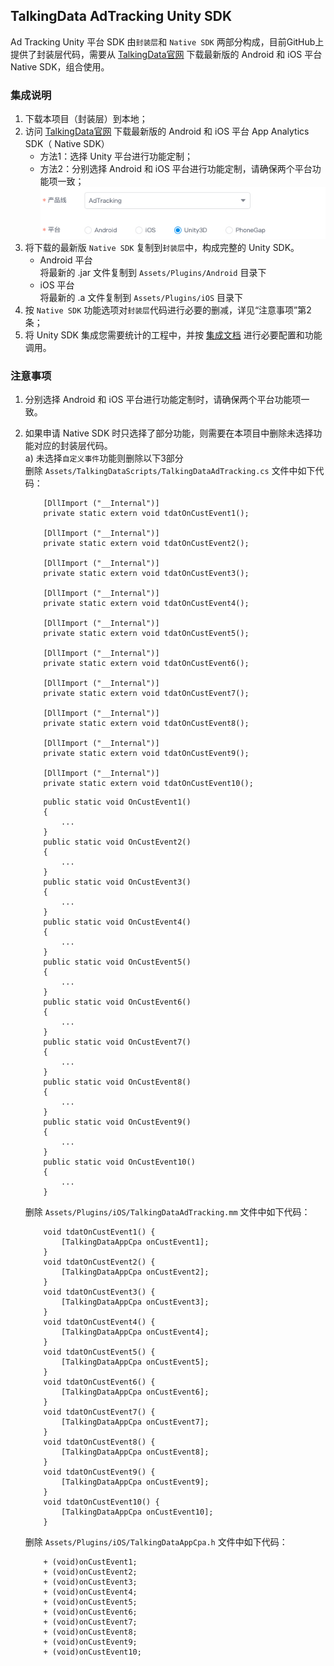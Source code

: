 ## TalkingData AdTracking Unity SDK
Ad Tracking Unity 平台 SDK 由`封装层`和 `Native SDK` 两部分构成，目前GitHub上提供了封装层代码，需要从 [TalkingData官网](https://www.talkingdata.com/spa/sdk/#/config) 下载最新版的 Android 和 iOS 平台 Native SDK，组合使用。

### 集成说明
1. 下载本项目（封装层）到本地；  
2. 访问 [TalkingData官网](https://www.talkingdata.com/spa/sdk/#/config) 下载最新版的 Android 和 iOS 平台 App Analytics SDK（ Native SDK）
	- 方法1：选择 Unity 平台进行功能定制；
	- 方法2：分别选择 Android 和 iOS 平台进行功能定制，请确保两个平台功能项一致；  
	![](apply.png)
3. 将下载的最新版 `Native SDK` 复制到`封装层`中，构成完整的 Unity SDK。  
	- Android 平台  
	将最新的 .jar 文件复制到 `Assets/Plugins/Android` 目录下
	- iOS 平台  
	将最新的 .a 文件复制到 `Assets/Plugins/iOS` 目录下
4. 按 `Native SDK` 功能选项对`封装层`代码进行必要的删减，详见“注意事项”第2条；
5. 将 Unity SDK 集成您需要统计的工程中，并按 [集成文档](http://doc.talkingdata.com/posts/287) 进行必要配置和功能调用。

### 注意事项
1. 分别选择 Android 和 iOS 平台进行功能定制时，请确保两个平台功能项一致。
2. 如果申请 Native SDK 时只选择了部分功能，则需要在本项目中删除未选择功能对应的封装层代码。  
	a) 未选择`自定义事件`功能则删除以下3部分  
	删除 `Assets/TalkingDataScripts/TalkingDataAdTracking.cs` 文件中如下代码：
	
	```
		[DllImport ("__Internal")]
		private static extern void tdatOnCustEvent1();
		
		[DllImport ("__Internal")]
		private static extern void tdatOnCustEvent2();
		
		[DllImport ("__Internal")]
		private static extern void tdatOnCustEvent3();
		
		[DllImport ("__Internal")]
		private static extern void tdatOnCustEvent4();
		
		[DllImport ("__Internal")]
		private static extern void tdatOnCustEvent5();
		
		[DllImport ("__Internal")]
		private static extern void tdatOnCustEvent6();
		
		[DllImport ("__Internal")]
		private static extern void tdatOnCustEvent7();
		
		[DllImport ("__Internal")]
		private static extern void tdatOnCustEvent8();
		
		[DllImport ("__Internal")]
		private static extern void tdatOnCustEvent9();
		
		[DllImport ("__Internal")]
		private static extern void tdatOnCustEvent10();
	```
	```
		public static void OnCustEvent1()
		{
			...
		}
		public static void OnCustEvent2()
		{
			...
		}
		public static void OnCustEvent3()
		{
			...
		}
		public static void OnCustEvent4()
		{
			...
		}
		public static void OnCustEvent5()
		{
			...
		}
		public static void OnCustEvent6()
		{
			...
		}
		public static void OnCustEvent7()
		{
			...
		}
		public static void OnCustEvent8()
		{
			...
		}
		public static void OnCustEvent9()
		{
			...
		}
		public static void OnCustEvent10()
		{
			...
		}
	```
	删除 `Assets/Plugins/iOS/TalkingDataAdTracking.mm` 文件中如下代码：
	
	```
		void tdatOnCustEvent1() {
			[TalkingDataAppCpa onCustEvent1];
		}
		void tdatOnCustEvent2() {
			[TalkingDataAppCpa onCustEvent2];
		}
		void tdatOnCustEvent3() {
			[TalkingDataAppCpa onCustEvent3];
		}
		void tdatOnCustEvent4() {
			[TalkingDataAppCpa onCustEvent4];
		}
		void tdatOnCustEvent5() {
			[TalkingDataAppCpa onCustEvent5];
		}
		void tdatOnCustEvent6() {
			[TalkingDataAppCpa onCustEvent6];
		}
		void tdatOnCustEvent7() {
			[TalkingDataAppCpa onCustEvent7];
		}
		void tdatOnCustEvent8() {
			[TalkingDataAppCpa onCustEvent8];
		}
		void tdatOnCustEvent9() {
			[TalkingDataAppCpa onCustEvent9];
		}
		void tdatOnCustEvent10() {
			[TalkingDataAppCpa onCustEvent10];
		}
	```
	删除 `Assets/Plugins/iOS/TalkingDataAppCpa.h` 文件中如下代码：
	
	```
		+ (void)onCustEvent1;
		+ (void)onCustEvent2;
		+ (void)onCustEvent3;
		+ (void)onCustEvent4;
		+ (void)onCustEvent5;
		+ (void)onCustEvent6;
		+ (void)onCustEvent7;
		+ (void)onCustEvent8;
		+ (void)onCustEvent9;
		+ (void)onCustEvent10;
	```
